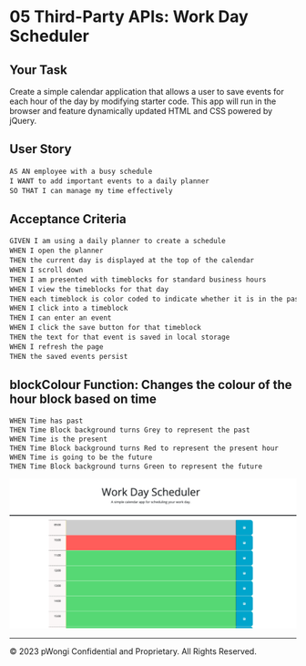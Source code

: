 # 05 Third-Party APIs: Work Day Scheduler

## Your Task

Create a simple calendar application that allows a user to save events for each hour of the day by modifying starter code. This app will run in the browser and feature dynamically updated HTML and CSS powered by jQuery.

## User Story

```md
AS AN employee with a busy schedule
I WANT to add important events to a daily planner
SO THAT I can manage my time effectively
```

## Acceptance Criteria

```md
GIVEN I am using a daily planner to create a schedule
WHEN I open the planner
THEN the current day is displayed at the top of the calendar
WHEN I scroll down
THEN I am presented with timeblocks for standard business hours
WHEN I view the timeblocks for that day
THEN each timeblock is color coded to indicate whether it is in the past, present, or future
WHEN I click into a timeblock
THEN I can enter an event
WHEN I click the save button for that timeblock
THEN the text for that event is saved in local storage
WHEN I refresh the page
THEN the saved events persist
```

## blockColour Function: Changes the colour of the hour block based on time
```
WHEN Time has past
THEN Time Block background turns Grey to represent the past
WHEN Time is the present
THEN Time Block background turns Red to represent the present hour
WHEN Time is going to be the future
THEN Time Block background turns Green to represent the future
```

![Time Block changes colour to represent past, present and future](./Assets/01timeBlockFunctionality.png)




- - -
© 2023 pWongi Confidential and Proprietary. All Rights Reserved.
